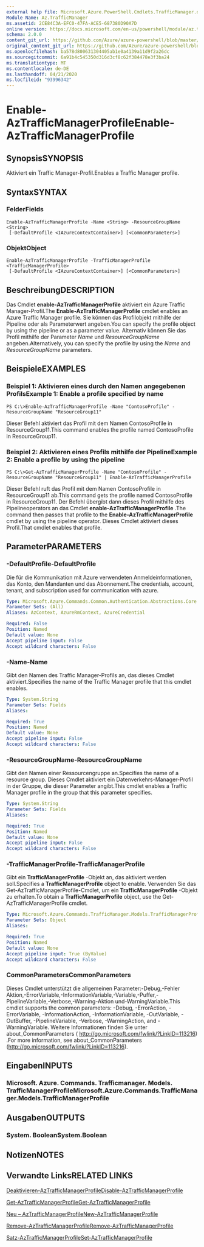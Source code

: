 ```yaml
---
external help file: Microsoft.Azure.PowerShell.Cmdlets.TrafficManager.dll-Help.xml
Module Name: Az.TrafficManager
ms.assetid: 2CE84C3A-EFC0-47FA-ACE5-687380D90A7D
online version: https://docs.microsoft.com/en-us/powershell/module/az.trafficmanager/enable-aztrafficmanagerprofile
schema: 2.0.0
content_git_url: https://github.com/Azure/azure-powershell/blob/master/src/TrafficManager/TrafficManager/help/Enable-AzTrafficManagerProfile.md
original_content_git_url: https://github.com/Azure/azure-powershell/blob/master/src/TrafficManager/TrafficManager/help/Enable-AzTrafficManagerProfile.md
ms.openlocfilehash: ba578d800631304405ab1e0a4139a11d9f2a26dc
ms.sourcegitcommit: 6a91b4c545350d316d3cf8c62f384478e3f3ba24
ms.translationtype: MT
ms.contentlocale: de-DE
ms.lasthandoff: 04/21/2020
ms.locfileid: "93996342"
---
```

# <span data-ttu-id="bb10f-101">Enable-AzTrafficManagerProfile</span><span class="sxs-lookup"><span data-stu-id="bb10f-101">Enable-AzTrafficManagerProfile</span></span>

## <span data-ttu-id="bb10f-102">Synopsis</span><span class="sxs-lookup"><span data-stu-id="bb10f-102">SYNOPSIS</span></span>
<span data-ttu-id="bb10f-103">Aktiviert ein Traffic Manager-Profil.</span><span class="sxs-lookup"><span data-stu-id="bb10f-103">Enables a Traffic Manager profile.</span></span>

## <span data-ttu-id="bb10f-104">Syntax</span><span class="sxs-lookup"><span data-stu-id="bb10f-104">SYNTAX</span></span>

### <span data-ttu-id="bb10f-105">Felder</span><span class="sxs-lookup"><span data-stu-id="bb10f-105">Fields</span></span>
```
Enable-AzTrafficManagerProfile -Name <String> -ResourceGroupName <String>
 [-DefaultProfile <IAzureContextContainer>] [<CommonParameters>]
```

### <span data-ttu-id="bb10f-106">Objekt</span><span class="sxs-lookup"><span data-stu-id="bb10f-106">Object</span></span>
```
Enable-AzTrafficManagerProfile -TrafficManagerProfile <TrafficManagerProfile>
 [-DefaultProfile <IAzureContextContainer>] [<CommonParameters>]
```

## <span data-ttu-id="bb10f-107">Beschreibung</span><span class="sxs-lookup"><span data-stu-id="bb10f-107">DESCRIPTION</span></span>
<span data-ttu-id="bb10f-108">Das Cmdlet **enable-AzTrafficManagerProfile** aktiviert ein Azure Traffic Manager-Profil.</span><span class="sxs-lookup"><span data-stu-id="bb10f-108">The **Enable-AzTrafficManagerProfile** cmdlet enables an Azure Traffic Manager profile.</span></span>
<span data-ttu-id="bb10f-109">Sie können das Profilobjekt mithilfe der Pipeline oder als Parameterwert angeben.</span><span class="sxs-lookup"><span data-stu-id="bb10f-109">You can specify the profile object by using the pipeline or as a parameter value.</span></span>
<span data-ttu-id="bb10f-110">Alternativ können Sie das Profil mithilfe der Parameter *Name* und *ResourceGroupName* angeben.</span><span class="sxs-lookup"><span data-stu-id="bb10f-110">Alternatively, you can specify the profile by using the *Name* and *ResourceGroupName* parameters.</span></span>

## <span data-ttu-id="bb10f-111">Beispiele</span><span class="sxs-lookup"><span data-stu-id="bb10f-111">EXAMPLES</span></span>

### <span data-ttu-id="bb10f-112">Beispiel 1: Aktivieren eines durch den Namen angegebenen Profils</span><span class="sxs-lookup"><span data-stu-id="bb10f-112">Example 1: Enable a profile specified by name</span></span>
```
PS C:\>Enable-AzTrafficManagerProfile -Name "ContosoProfile" -ResourceGroupName "ResourceGroup11"
```

<span data-ttu-id="bb10f-113">Dieser Befehl aktiviert das Profil mit dem Namen ContosoProfile in ResourceGroup11.</span><span class="sxs-lookup"><span data-stu-id="bb10f-113">This command enables the profile named ContosoProfile in ResourceGroup11.</span></span>

### <span data-ttu-id="bb10f-114">Beispiel 2: Aktivieren eines Profils mithilfe der Pipeline</span><span class="sxs-lookup"><span data-stu-id="bb10f-114">Example 2: Enable a profile by using the pipeline</span></span>
```
PS C:\>Get-AzTrafficManagerProfile -Name "ContosoProfile" -ResourceGroupName "ResourceGroup11" | Enable-AzTrafficManagerProfile
```

<span data-ttu-id="bb10f-115">Dieser Befehl ruft das Profil mit dem Namen ContosoProfile in ResourceGroup11 ab.</span><span class="sxs-lookup"><span data-stu-id="bb10f-115">This command gets the profile named ContosoProfile in ResourceGroup11.</span></span>
<span data-ttu-id="bb10f-116">Der Befehl übergibt dann dieses Profil mithilfe des Pipelineoperators an das Cmdlet **enable-AzTrafficManagerProfile** .</span><span class="sxs-lookup"><span data-stu-id="bb10f-116">The command then passes that profile to the **Enable-AzTrafficManagerProfile** cmdlet by using the pipeline operator.</span></span>
<span data-ttu-id="bb10f-117">Dieses Cmdlet aktiviert dieses Profil.</span><span class="sxs-lookup"><span data-stu-id="bb10f-117">That cmdlet enables that profile.</span></span>

## <span data-ttu-id="bb10f-118">Parameter</span><span class="sxs-lookup"><span data-stu-id="bb10f-118">PARAMETERS</span></span>

### <span data-ttu-id="bb10f-119">-DefaultProfile</span><span class="sxs-lookup"><span data-stu-id="bb10f-119">-DefaultProfile</span></span>
<span data-ttu-id="bb10f-120">Die für die Kommunikation mit Azure verwendeten Anmeldeinformationen, das Konto, den Mandanten und das Abonnement.</span><span class="sxs-lookup"><span data-stu-id="bb10f-120">The credentials, account, tenant, and subscription used for communication with azure.</span></span>

```yaml
Type: Microsoft.Azure.Commands.Common.Authentication.Abstractions.Core.IAzureContextContainer
Parameter Sets: (All)
Aliases: AzContext, AzureRmContext, AzureCredential

Required: False
Position: Named
Default value: None
Accept pipeline input: False
Accept wildcard characters: False
```

### <span data-ttu-id="bb10f-121">-Name</span><span class="sxs-lookup"><span data-stu-id="bb10f-121">-Name</span></span>
<span data-ttu-id="bb10f-122">Gibt den Namen des Traffic Manager-Profils an, das dieses Cmdlet aktiviert.</span><span class="sxs-lookup"><span data-stu-id="bb10f-122">Specifies the name of the Traffic Manager profile that this cmdlet enables.</span></span>

```yaml
Type: System.String
Parameter Sets: Fields
Aliases:

Required: True
Position: Named
Default value: None
Accept pipeline input: False
Accept wildcard characters: False
```

### <span data-ttu-id="bb10f-123">-ResourceGroupName</span><span class="sxs-lookup"><span data-stu-id="bb10f-123">-ResourceGroupName</span></span>
<span data-ttu-id="bb10f-124">Gibt den Namen einer Ressourcengruppe an.</span><span class="sxs-lookup"><span data-stu-id="bb10f-124">Specifies the name of a resource group.</span></span>
<span data-ttu-id="bb10f-125">Dieses Cmdlet aktiviert ein Datenverkehrs-Manager-Profil in der Gruppe, die dieser Parameter angibt.</span><span class="sxs-lookup"><span data-stu-id="bb10f-125">This cmdlet enables a Traffic Manager profile in the group that this parameter specifies.</span></span>

```yaml
Type: System.String
Parameter Sets: Fields
Aliases:

Required: True
Position: Named
Default value: None
Accept pipeline input: False
Accept wildcard characters: False
```

### <span data-ttu-id="bb10f-126">-TrafficManagerProfile</span><span class="sxs-lookup"><span data-stu-id="bb10f-126">-TrafficManagerProfile</span></span>
<span data-ttu-id="bb10f-127">Gibt ein **TrafficManagerProfile** -Objekt an, das aktiviert werden soll.</span><span class="sxs-lookup"><span data-stu-id="bb10f-127">Specifies a **TrafficManagerProfile** object to enable.</span></span>
<span data-ttu-id="bb10f-128">Verwenden Sie das Get-AzTrafficManagerProfile-Cmdlet, um ein **TrafficManagerProfile** -Objekt zu erhalten.</span><span class="sxs-lookup"><span data-stu-id="bb10f-128">To obtain a **TrafficManagerProfile** object, use the Get-AzTrafficManagerProfile cmdlet.</span></span>

```yaml
Type: Microsoft.Azure.Commands.TrafficManager.Models.TrafficManagerProfile
Parameter Sets: Object
Aliases:

Required: True
Position: Named
Default value: None
Accept pipeline input: True (ByValue)
Accept wildcard characters: False
```

### <span data-ttu-id="bb10f-129">CommonParameters</span><span class="sxs-lookup"><span data-stu-id="bb10f-129">CommonParameters</span></span>
<span data-ttu-id="bb10f-130">Dieses Cmdlet unterstützt die allgemeinen Parameter:-Debug,-Fehler Aktion,-ErrorVariable,-InformationVariable,-Variable,-Puffer,-PipelineVariable,-Verbose,-Warning-Aktion und-WarningVariable.</span><span class="sxs-lookup"><span data-stu-id="bb10f-130">This cmdlet supports the common parameters: -Debug, -ErrorAction, -ErrorVariable, -InformationAction, -InformationVariable, -OutVariable, -OutBuffer, -PipelineVariable, -Verbose, -WarningAction, and -WarningVariable.</span></span> <span data-ttu-id="bb10f-131">Weitere Informationen finden Sie unter about_CommonParameters ( http://go.microsoft.com/fwlink/?LinkID=113216) .</span><span class="sxs-lookup"><span data-stu-id="bb10f-131">For more information, see about_CommonParameters (http://go.microsoft.com/fwlink/?LinkID=113216).</span></span>

## <span data-ttu-id="bb10f-132">Eingaben</span><span class="sxs-lookup"><span data-stu-id="bb10f-132">INPUTS</span></span>

### <span data-ttu-id="bb10f-133">Microsoft. Azure. Commands. Trafficmanager. Models. TrafficManagerProfile</span><span class="sxs-lookup"><span data-stu-id="bb10f-133">Microsoft.Azure.Commands.TrafficManager.Models.TrafficManagerProfile</span></span>

## <span data-ttu-id="bb10f-134">Ausgaben</span><span class="sxs-lookup"><span data-stu-id="bb10f-134">OUTPUTS</span></span>

### <span data-ttu-id="bb10f-135">System. Boolean</span><span class="sxs-lookup"><span data-stu-id="bb10f-135">System.Boolean</span></span>

## <span data-ttu-id="bb10f-136">Notizen</span><span class="sxs-lookup"><span data-stu-id="bb10f-136">NOTES</span></span>

## <span data-ttu-id="bb10f-137">Verwandte Links</span><span class="sxs-lookup"><span data-stu-id="bb10f-137">RELATED LINKS</span></span>

[<span data-ttu-id="bb10f-138">Deaktivieren-AzTrafficManagerProfile</span><span class="sxs-lookup"><span data-stu-id="bb10f-138">Disable-AzTrafficManagerProfile</span></span>](./Disable-AzTrafficManagerProfile.md)

[<span data-ttu-id="bb10f-139">Get-AzTrafficManagerProfile</span><span class="sxs-lookup"><span data-stu-id="bb10f-139">Get-AzTrafficManagerProfile</span></span>](./Get-AzTrafficManagerProfile.md)

[<span data-ttu-id="bb10f-140">Neu – AzTrafficManagerProfile</span><span class="sxs-lookup"><span data-stu-id="bb10f-140">New-AzTrafficManagerProfile</span></span>](./New-AzTrafficManagerProfile.md)

[<span data-ttu-id="bb10f-141">Remove-AzTrafficManagerProfile</span><span class="sxs-lookup"><span data-stu-id="bb10f-141">Remove-AzTrafficManagerProfile</span></span>](./Remove-AzTrafficManagerProfile.md)

[<span data-ttu-id="bb10f-142">Satz-AzTrafficManagerProfile</span><span class="sxs-lookup"><span data-stu-id="bb10f-142">Set-AzTrafficManagerProfile</span></span>](./Set-AzTrafficManagerProfile.md)


